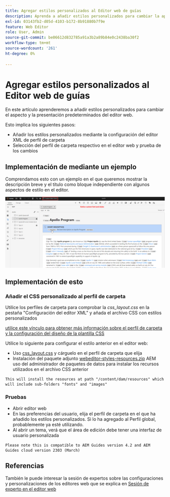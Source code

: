 ```yaml
---
title: Agregar estilos personalizados al Editor web de guías
description: Aprenda a añadir estilos personalizados para cambiar la apariencia del editor web de Guías.
exl-id: 03143fb2-d05d-4103-b172-8b91880b7f9e
feature: Web Editor
role: User, Admin
source-git-commit: be06612d832785a91a3b2a89b84e0c2438ba30f2
workflow-type: tm+mt
source-wordcount: '261'
ht-degree: 0%

---
```


# Agregar estilos personalizados al Editor web de guías

En este artículo aprenderemos a añadir estilos personalizados para cambiar el aspecto y la presentación predeterminados del editor web.

Esto implica los siguientes pasos:
- Añadir los estilos personalizados mediante la configuración del editor XML de perfil de carpeta
- Selección del perfil de carpeta respectivo en el editor web y prueba de los cambios


## Implementación de mediante un ejemplo

Comprendamos esto con un ejemplo en el que queremos mostrar la descripción breve y el título como bloque independiente con algunos aspectos de estilo en el editor.

![Vista previa del editor web con estilos personalizados](../../../assets/authoring/webeditor-customstyles-preview.png)


## Implementación de esto


### Añadir el CSS personalizado al perfil de carpeta

Utilice los perfiles de carpeta para comprobar la *css_layout.css* en la pestaña &quot;Configuración del editor XML&quot; y añada el archivo CSS con estilos personalizados

[utilice este vínculo para obtener más información sobre el perfil de carpeta y la configuración del diseño de la plantilla CSS](https://experienceleague.adobe.com/docs/experience-manager-guides-learn/videos/advanced-user-guide/editor-configuration.html?lang=en#customize-the-css-template-layout)

Utilice lo siguiente para configurar el estilo anterior en el editor web:
- Uso [css_layout.css](../../../assets/authoring/webeditor-customstyles-css_layout.css) y cárguelo en el perfil de carpeta que elija
- Instalación del paquete adjunto [webeditor-styles-resources.zip](../../../assets/authoring/webeditor-styles-resources.zip) AEM uso del administrador de paquetes de datos para instalar los recursos utilizados en el archivo CSS anterior

```
This will install the resources at path "/content/dam/resources" which will include sub-folders "fonts" and "images"
```


### Pruebas

- Abrir editor web
- En las preferencias del usuario, elija el perfil de carpeta en el que ha añadido los estilos personalizados. Si lo ha agregado al Perfil global, probablemente ya esté utilizando.
- Al abrir un tema, verá que el área de edición debe tener una interfaz de usuario personalizada

```
Please note this is compatible to AEM Guides version 4.2 and AEM Guides cloud version 2303 (March)
```


## Referencias

También le puede interesar la sesión de expertos sobre las configuraciones y personalizaciones de los editores web que se explica en [Sesión de experto en el editor web](https://experienceleague.adobe.com/docs/experience-manager-guides-learn/tutorials/knowledge-base/expert-session/webbased-authoring-jan2023.html?lang=en)
